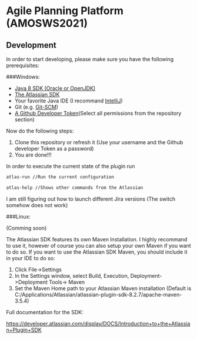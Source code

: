 Agile Planning Platform (AMOSWS2021)
======================================


Development
------------

In order to start developing, please make sure you have the following prerequisites:

###Windows:

* [Java 8 SDK (Oracle or OpenJDK)](https://adoptium.net/?variant=openjdk8&jvmVariant=hotspot)
* [The Atlassian SDK ](https://developer.atlassian.com/server/framework/atlassian-sdk/install-the-atlassian-sdk-on-a-windows-system/)
* Your favorite Java IDE (I recommand [IntelliJ](https://www.jetbrains.com/de-de/idea/download/#section=windows))
* Git (e.g. [Git-SCM](https://git-scm.com/))
* [A Github Developer Token](https://docs.github.com/en/authentication/keeping-your-account-and-data-secure/creating-a-personal-access-token#creating-a-token)(Select all permissions from the repository section)

Now do the following steps:

1. Clone this repository or refresh it (Use your username and the Github developer Token as a password)
2. You are done!!!

In order to execute the current state of the plugin run

```bash
atlas-run //Run the current configuration

atlas-help //Shows other commands from the Atlassian 
```
I am still figuring out how to launch different Jira versions (The switch somehow does not work)

###Linux:

(Comming soon)

The Atlassian SDK features its own Maven Installation. I highly recommand to use it, however of course you can also setup your own Maven if you want to do so. If you want to use the Atlassian SDK Maven, you should include it in your IDE to do so:

1. Click File->Settings
2. In the Settings window, select Build, Execution, Deployment->Deployment Tools-> Maven
3. Set the Maven Home path to your Atlassian Maven installation (Default is C:/Applications/Atlassian/atlassian-plugin-sdk-8.2.7/apache-maven-3.5.4)


Full documentation for the SDK:

https://developer.atlassian.com/display/DOCS/Introduction+to+the+Atlassian+Plugin+SDK